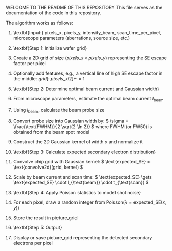 WELCOME TO THE README OF THIS REPOSITORY
This file serves as the documentation of the code in this repository.

The algorithm works as follows:
1.  \textbf{Input:} pixels\_x, pixels\_y, intensity\_beam, scan\_time\_per\_pixel, microscope parameters (aberrations, source size, etc.)


2.  \textbf{Step 1: Initialize wafer grid} 
3. Create a 2D grid of size $(pixels\_x \times pixels\_y)$ representing the SE escape factor per pixel
4. Optionally add features, e.g., a vertical line of high SE escape factor in the middle: $grid[:, pixels\_x/2] += 1$

5. \textbf{Step 2: Determine optimal beam current and Gaussian width}
6. From microscope parameters, estimate the optimal beam current $I_{\text{beam}}$
7. Using $I_{\text{beam}}$, calculate the beam probe size
8. Convert probe size into Gaussian width by:
$
\sigma = \frac{\text{FWHM}}{2 \sqrt{2 \ln 2}}
$
where FWHM (or FW50) is obtained from the beam spot model
9. Construct the 2D Gaussian kernel of width $\sigma$ and normalize it

10. \textbf{Step 3: Calculate expected secondary electron distribution}
11. Convolve chip grid with Gaussian kernel:
$
\text{expected\_SE} = \text{convolve2d}(grid, kernel)
$
12. Scale by beam current and scan time:
$
\text{expected\_SE} \gets \text{expected\_SE} \cdot I_{\text{beam}} \cdot t_{\text{scan}}
$

13. \textbf{Step 4: Apply Poisson statistics to model shot noise}
14. For each pixel, draw a random integer from Poisson($\lambda = \text{expected\_SE}(x,y)$)
15. Store the result in picture\_grid

16. \textbf{Step 5: Output}
17. Display or save picture\_grid representing the detected secondary electrons per pixel